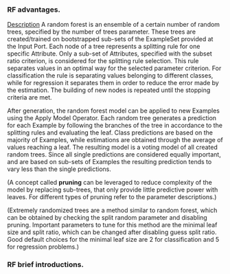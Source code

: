 

### RF advantages. 

[Description](https://docs.rapidminer.com/latest/studio/operators/modeling/predictive/trees/parallel_random_forest.html)
A random forest is an ensemble of a certain number of random trees, specified by the number of trees parameter. 
These trees are created/trained on bootstrapped sub-sets of the ExampleSet provided at the Input Port. 
Each node of a tree represents a splitting rule for one specific Attribute. 
Only a sub-set of Attributes, specified with the subset ratio criterion, is considered for the splitting rule selection. 
This rule separates values in an optimal way for the selected parameter criterion. 
For classification the rule is separating values belonging to different classes, while for regression it separates them in order to reduce the error made by the estimation. The building of new nodes is repeated until the stopping criteria are met.

After generation, the random forest model can be applied to new Examples using the Apply Model Operator. Each random tree generates a prediction for each Example by following the branches of the tree in accordance to the splitting rules and evaluating the leaf. Class predictions are based on the majority of Examples, while estimations are obtained through the average of values reaching a leaf. The resulting model is a voting model of all created random trees. Since all single predictions are considered equally important, and are based on sub-sets of Examples the resulting prediction tends to vary less than the single predictions.

(A concept called **pruning** can be leveraged to reduce complexity of the model by replacing sub-trees, that only provide little predictive power with leaves. For different types of pruning refer to the parameter descriptions.)

(Extremely randomized trees are a method similar to random forest, which can be obtained by checking the split random parameter and disabling pruning. Important parameters to tune for this method are the minimal leaf size and split ratio, which can be changed after disabling guess split ratio. Good default choices for the minimal leaf size are 2 for classification and 5 for regression problems.)




### RF brief introductions.



### 
